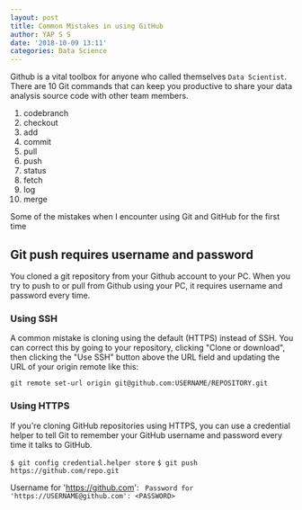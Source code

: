 ```yaml
---
layout: post
title: Common Mistakes in using GitHub
author: YAP S S
date: '2018-10-09 13:11'
categories: Data Science
---
```


Github is a vital toolbox for anyone who called themselves `Data Scientist`. There are 10 Git commands that can keep you productive to share your data analysis source code with other team members.

1.  codebranch
2.  checkout
3.  add
4.  commit
5.  pull
6.  push
7.  status
8.  fetch
9.  log
10.  merge

Some of the mistakes when I encounter using Git and GitHub for the first time

## Git push requires username and password

You cloned a git repository from your Github account to your PC. When you try to push to or pull from Github using your PC, it requires username and password every time.

### Using SSH

A common mistake is cloning using the default (HTTPS) instead of SSH. You can correct this by going to your repository, clicking "Clone or download", then clicking the "Use SSH" button above the URL field and updating the URL of your origin remote like this:

`git remote set-url origin git@github.com:USERNAME/REPOSITORY.git`

### Using HTTPS

If you're cloning GitHub repositories using HTTPS, you can use a credential helper to tell Git to remember your GitHub username and password every time it talks to GitHub.



`$ git config credential.helper store`
`$ git push https://github.com/repo.git`

Username for 'https://github.com': <USERNAME>`
Password for 'https://USERNAME@github.com': <PASSWORD>`
